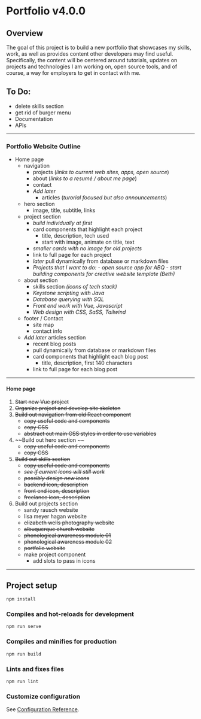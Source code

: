 # Portfolio v4.0.0

## Overview

The goal of this project is to build a new portfolio that showcases my skills, work, as well as provides content other developers may find useful. Specifically, the content will be centered around tutorials, updates on projects and technologies I am working on, open source tools, and of course, a way for employers to get in contact with me.

## To Do:

-   delete skills section
-   get rid of burger menu
-   Documentation
-   APIs

---

### Portfolio Website Outline

-   Home page
    <!-- hero and nav -->
    <!-- nav is transparent and border less -->
    <!-- nav on desktop starts at bottom and becomes sticky on scroll -->
    -   navigation
        -   projects (_links to current web sites, apps, open source_)
        -   about (_links to a resumé / about me page_)
        -   contact
        -   _Add later_
            -   articles (_turorial focused but also announcements_)
    -   hero section
        -   image, title, subtitle, links
    -   project section
        -   _build individually at first_
        -   card components that highlight each project
            -   title, description, tech used
            -   start with image, animate on title, text
        -   _smaller cards with no image for old projects_
        -   link to full page for each project
        -   _later_ pull dynamically from database or markdown files
        -   _Projects that I want to do:_ - _open source app for ABQ_ - _start building components for creative website template (Beth)_
    -   about section
        -   skills section _(icons of tech stack)_
        -   _Keystone scripting with Java_
        -   _Database querying with SQL_
        -   _Front end work with Vue, Javascript_
        -   _Web design with CSS, SaSS, Tailwind_
    -   footer / Contact
        -   site map
        -   contact info
    -   _Add later_ articles section
        -   recent blog posts
        -   pull dynamically from database or markdown files
        -   card components that highlight each blog post
            -   title, description, first 140 characters
        -   link to full page for each blog post

---

#### Home page

1. ~~Start new Vue project~~
2. ~~Organize project and develop site skeleton~~
3. ~~Build out navigation from old React component~~
    - ~~copy useful code and components~~
    - ~~copy CSS~~
    - ~~abstract out main CSS styles in order to use variables~~
4. ~~Build out hero section ~~
    - ~~copy useful code and components~~
    - ~~copy CSS~~
5. ~~Build out skills section~~
    - ~~copy useful code and components~~
    - ~~_see if current icons will still work_~~
    - ~~_possibly design new icons_~~
    - ~~backend icon, description~~
    - ~~front end icon, description~~
    - ~~freelance icon, description~~
6. Build out projects section
    - sandy rausch website
    - lisa meyer hagan website
    - ~~elizabeth wells photography website~~
    - ~~albuquerque church website~~
    - ~~phonological awareness module 01~~
    - ~~phonological awareness module 02~~
    - ~~portfolio website~~
    - make project component
        - add slots to pass in icons

---

## Project setup

```
npm install
```

### Compiles and hot-reloads for development

```
npm run serve
```

### Compiles and minifies for production

```
npm run build
```

### Lints and fixes files

```
npm run lint
```

### Customize configuration

See [Configuration Reference](https://cli.vuejs.org/config/).
